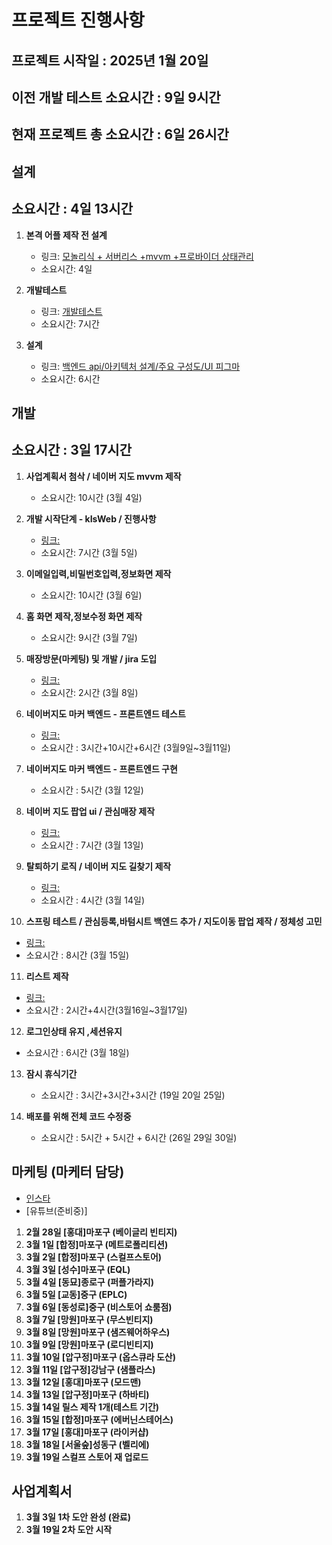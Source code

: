# 프로젝트 진행사항

## 프로젝트 시작일 : 2025년 1월 20일 
## 이전 개발 테스트 소요시간 : 9일 9시간 
## 현재 프로젝트 총 소요시간 : 6일 26시간


## 설계
## 소요시간 : 4일 13시간
1. **본격 어플 제작 전 설계**
   - 링크: [모놀리식 + 서버리스 +mvvm +프로바이더 상태관리](https://game-chanda.tistory.com/195)
   - 소요시간: 4일

2. **개발테스트**
   - 링크: [개발테스트](https://game-chanda.tistory.com/196)
   - 소요시간: 7시간

3. **설계**
   - 링크: [백엔드 api/아키텍처 설계/주요 구성도/UI 피그마](https://game-chanda.tistory.com/197)
   - 소요시간: 6시간

   
## 개발
## 소요시간 : 3일 17시간
1. **사업계획서 첨삭 / 네이버 지도 mvvm 제작**
   - 소요시간: 10시간 (3월 4일)

2. **개발 시작단계 - kIsWeb / 진행사항**
   - [링크:](https://game-chanda.tistory.com/198)
   - 소요시간: 7시간 (3월 5일)

3. **이메일입력,비밀번호입력,정보화면 제작**
   - 소요시간: 10시간 (3월 6일)

4. **홈 화면 제작,정보수정 화면 제작**
   - 소요시간: 9시간 (3월 7일)

5. **매장방문(마케팅) 및 개발 / jira 도입**
   - [링크:](https://game-chanda.tistory.com/199)
   - 소요시간: 2시간 (3월 8일)

6. **네이버지도 마커 백엔드 - 프론트엔드 테스트**
   - [링크:](https://game-chanda.tistory.com/200)
   - 소요시간 : 3시간+10시간+6시간 (3월9일~3월11일)

7. **네이버지도 마커 백엔드 - 프론트엔드 구현**
   - 소요시간 : 5시간 (3월 12일)

8. **네이버 지도 팝업 ui / 관심매장 제작**
   - [링크:](https://game-chanda.tistory.com/201)
   - 소요시간 : 7시간 (3월 13일)

9. **탈퇴하기 로직 / 네이버 지도 길찾기 제작**
   - [링크:](https://game-chanda.tistory.com/202)
   - 소요시간 : 4시간 (3월 14일)

10. **스프링 테스트 / 관심등록,바텀시트 백엔드 추가 / 지도이동 팝업 제작 / 정체성 고민**
   - [링크:](https://game-chanda.tistory.com/203)
   - 소요시간 : 8시간 (3월 15일)

11. **리스트 제작**
   - [링크:]()
   - 소요시간 : 2시간+4시간(3월16일~3월17일)

12. **로그인상태 유지 ,세션유지**
   - 소요시간 : 6시간 (3월 18일)

13. **잠시 휴식기간**
    - 소요시간 : 3시간+3시간+3시간 (19일 20일 25일)

14. **배포를 위해 전체 코드 수정중**
    - 소요시간 : 5시간 + 5시간 + 6시간 (26일 29일 30일)

## 마케팅 (마케터 담당)
- [인스타](https://www.instagram.com/modir_club/)
- [유튜브(준비중)]
1. **2월 28일 [홍대]마포구   (베이글리 빈티지)**
2. **3월 1일  [합정]마포구   (메트로폴리티션)**
3. **3월 2일  [합정]마포구   (스컬프스토어)**
4. **3월 3일  [성수]마포구   (EQL)**
5. **3월 4일  [동묘]종로구   (퍼플가라지)**
6. **3월 5일  [교동]중구     (EPLC)**
7. **3월 6일  [동성로]중구   (비스토어 쇼룸점)**
8. **3월 7일  [망원]마포구   (무스빈티지)**
9. **3월 8일  [망원]마포구   (샘즈웨어하우스)**
10. **3월 9일 [망원]마포구   (로디빈티지)**
11. **3월 10일 [압구정]마포구 (옵스큐라 도산)**
12. **3월 11일 [압구정]강남구 (샘플라스)**
13. **3월 12일 [홍대]마포구 (모드맨)**
14. **3월 13일 [압구정]마포구 (하바티)**
15. **3월 14일 릴스 제작 1개(테스트 기간)**
16. **3월 15일 [합정]마포구  (에버닌스테어스)**
17. **3월 17일 [홍대]마포구  (라이커샵)**
18. **3월 18일 [서울숲]성동구 (벨리에)**
19. **3월 19일 스컬프 스토어 재 업로드**


## 사업계획서
1. **3월 3일 1차 도안 완성 (완료)**
2. **3월 19일 2차 도안 시작**

